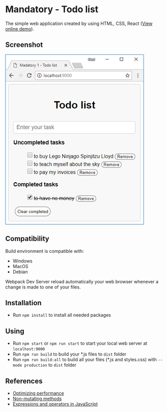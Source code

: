 # Mandatory - Todo list
The simple web application created by using HTML, CSS, React ([View online demo](http://nguyenkhois.github.io/mandatory-todo-list/dist)).

## Screenshot
![Screenshot](src/screenshot.png)

## Compatibility
Build environment is compatible with:
* Windows
* MacOS
* Debian

Webpack Dev Server reload automatically your web browser whenever a change is made to one of your files.

## Installation
* Run `npm install` to install all needed packages

## Using
* Run `npm start` or `npm run start` to start your local web server at `localhost:9000`
* Run `npm run build` to build your *.js files to `dist` folder
* Run `npm run build:all` to build all your files (*.js and styles.css) with `--mode production` to `dist` folder

## References
* [Optimizing performance](https://reactjs.org/docs/optimizing-performance.html)
* [Non-mutating methods](https://developer.mozilla.org/en-US/docs/Web/JavaScript/Reference/Global_Objects/Array/prototype#Accessor_methods)
* [Expressions and operators in JavaScript](https://developer.mozilla.org/en-US/docs/Web/JavaScript/Reference/Operators)